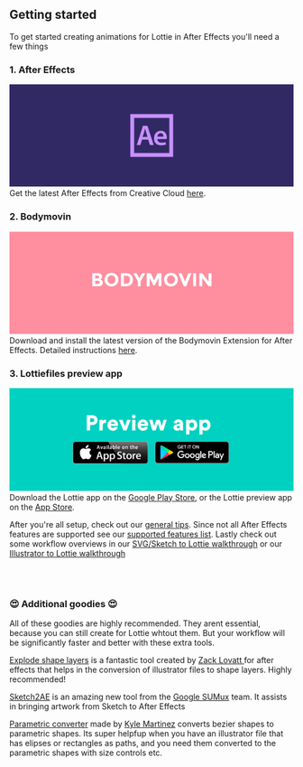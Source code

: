 ## Getting started

To get started creating animations for Lottie in After Effects you'll need a few things

### 1. After Effects
![After Effects](/images/1-AfterEffects.png)
Get the latest After Effects from Creative Cloud [here](http://www.adobe.com/products/aftereffects.html).



### 2. Bodymovin
![BodyMovin](/images/2-Bodymovin.png)
Download and install the latest version of the Bodymovin Extension for After Effects. Detailed instructions [here](/after-effects/bodymovin-installation.md).


### 3. Lottiefiles preview app
![Lottie preview app](/images/3-Previewapp.png)
Download the Lottie app on the [Google Play Store](https://play.google.com/store/apps/details?id=com.airbnb.lottie), or the Lottie preview app on the [App Store](https://www.lottiefiles.com/ios).

After you're all setup, check out our [general tips](/after-effets/general-tips.d). Since not all After Effects features are supported see our [supported features list](/after-effects/supported-features.md). Lastly check out some workflow overviews in our [SVG/Sketch to Lottie walkthrough](/after-effects/artwork-to-lottie-walkthrough.md) or our [Illustrator to Lottie walkthrough](/after-effects/illustrator-to-lottie-walkthrough.md)

<br>
<br>


### 😍 Additional goodies 😍
All of these goodies are highly recommended. They arent essential, because you can still create for Lottie whtout them. But your workflow will be significantly faster and better with these extra tools.

[Explode shape layers](http://aescripts.com/explode-shape-layers/) is a fantastic tool created by [Zack Lovatt ](https://twitter.com/zlovatt?lang=en)for after effects that helps in the conversion of illustrator files to shape layers. Highly recommended!

[Sketch2AE](https://google.github.io/sketch2ae/) is an amazing new tool from the [Google SUMux](https://design.google/) team. It assists in bringing artwork from Sketch to After Effects

[Parametric converter](https://www.kyle-martinez.com/tools/parametric-converter/) made by [Kyle Martinez](https://twitter.com/kyletmartinez) converts bezier shapes to parametric shapes. Its super helpfup when you have an illustrator file that has elipses or rectangles as paths, and you need them converted to the parametric shapes with size controls etc.

